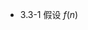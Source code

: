  <script type="text/javascript" src="http://cdn.mathjax.org/mathjax/latest/MathJax.js?config=default"></script>
- 3.3-1 假设 $f(n)$
